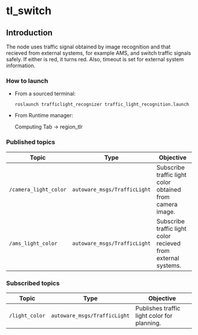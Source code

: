# tl_switch

## Introduction
The node uses traffic signal obtained by image recognition and that recieved from external systems, for example AMS, and switch traffic signals safely. If either is red, it turns red. Also, timeout is set for external system information.

### How to launch
* From a sourced terminal:

    `roslaunch trafficlight_recognizer traffic_light_recognition.launch`

* From Runtime manager:

    Computing Tab -> region_tlr

### Published topics
|Topic|Type|Objective|
------|----|---------
|`/camera_light_color`|`autoware_msgs/TrafficLight`|Subscribe traffic light color obtained from camera image.|
|`/ams_light_color`|`autoware_msgs/TrafficLight`| Subscribe traffic light color recieved from external systems.|

### Subscribed topics
|Topic|Type|Objective|
------|----|---------
|`/light_color`|`autoware_msgs/TrafficLight`|Publishes traffic light color for planning.|
